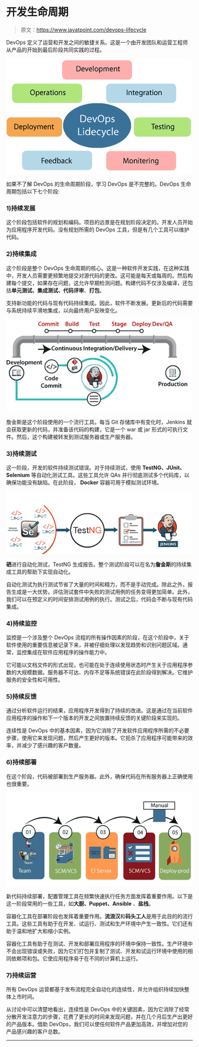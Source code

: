 # 开发生命周期

> 原文：<https://www.javatpoint.com/devops-lifecycle>

DevOps 定义了运营和开发之间的敏捷关系。这是一个由开发团队和运营工程师从产品的开始到最后阶段共同实践的过程。

![DevOps Lifecycle](img/b7271c8e8f1a4190201b7ff832913c78.png)

如果不了解 DevOps 的生命周期阶段，学习 DevOps 是不完整的。DevOps 生命周期包括以下七个阶段:

### 1)持续发展

这个阶段包括软件的规划和编码。项目的远景是在规划阶段决定的。开发人员开始为应用程序开发代码。没有规划所需的 DevOps 工具，但是有几个工具可以维护代码。

### 2)持续集成

这个阶段是整个 DevOps 生命周期的核心。这是一种软件开发实践，在这种实践中，开发人员需要更频繁地提交对源代码的更改。这可能是每天或每周的。然后构建每个提交，如果存在问题，这允许早期检测问题。构建代码不仅涉及编译，还包括**单元测试、集成测试、代码评审**、**打包**。

支持新功能的代码与现有代码持续集成。因此，软件不断发展。更新后的代码需要与系统持续平滑地集成，以向最终用户反映变化。

![DevOps Lifecycle](img/f09ce8f55fa8e73df53e85fe26947334.png)

詹金斯是这个阶段使用的一个流行工具。每当 Git 存储库中有变化时，Jenkins 就会获取更新的代码，并准备该代码的构建，它是一个 war 或 jar 形式的可执行文件。然后，这个构建被转发到测试服务器或生产服务器。

### 3)持续测试

这一阶段，开发的软件持续测试错误。对于持续测试，使用 **TestNG、JUnit、Selenium** 等自动化测试工具。这些工具允许 QAs 并行彻底测试多个代码库，以确保功能没有缺陷。在此阶段， **Docker** 容器可用于模拟测试环境。

![DevOps Lifecycle](img/25ba75f7cd88a155cd009089047e5095.png)

**硒**进行自动化测试，TestNG 生成报告。整个测试阶段可以在名为**詹金斯**的持续集成工具的帮助下实现自动化。

自动化测试为执行测试节省了大量的时间和精力，而不是手动完成。除此之外，报告生成是一大优势。评估测试套件中失败的测试用例的任务变得更加简单。此外，我们可以在预定义的时间安排测试用例的执行。测试之后，代码会不断与现有代码集成。

### 4)持续监控

监控是一个涉及整个 DevOps 流程的所有操作因素的阶段，在这个阶段中，关于软件使用的重要信息被记录下来，并被仔细处理以发现趋势和识别问题区域。通常，监控集成在软件应用程序的操作能力中。

它可能以文档文件的形式出现，也可能在处于连续使用状态时产生关于应用程序参数的大规模数据。服务器不可达、内存不足等系统错误在此阶段得到解决。它维护服务的安全性和可用性。

### 5)持续反馈

通过分析软件运行的结果，应用程序开发得到了持续的改进。这是通过在当前软件应用程序的操作和下一个版本的开发之间放置持续反馈的关键阶段来实现的。

连续性是 DevOps 中的基本因素，因为它消除了开发软件应用程序所需的不必要步骤，使用它来发现问题，然后产生更好的版本。它扼杀了应用程序可能带来的效率，并减少了感兴趣的客户数量。

### 6)持续部署

在这个阶段，代码被部署到生产服务器。此外，确保代码在所有服务器上正确使用也很重要。

![DevOps Lifecycle](img/385852023a9307c927f11ad91de82329.png)

新代码持续部署，配置管理工具在频繁快速执行任务方面发挥着重要作用。以下是这一阶段常用的一些工具，如**大厨、Puppet、Ansible** 、**盐栈**。

容器化工具在部署阶段也发挥着重要作用。**流浪汉**和**码头工人**是用于此目的的流行工具。这些工具有助于在开发、试运行、测试和生产环境中产生一致性。它们还有助于温和地扩大和缩小实例。

容器化工具有助于在测试、开发和部署应用程序的环境中保持一致性。生产环境中不会出现错误或失败，因为它们打包并复制了测试、开发和试运行环境中使用的相同依赖项和包。它使应用程序易于在不同的计算机上运行。

### 7)持续运营

所有 DevOps 运营都基于发布流程完全自动化的连续性，并允许组织持续加快整体上市时间。

从讨论中可以清楚地看出，连续性是 DevOps 中的关键因素，因为它消除了经常分散开发注意力的步骤，花费了更长的时间来发现问题，并在几个月后生产出更好的产品版本。借助 DevOps，我们可以使任何软件产品更加高效，并增加对您的产品感兴趣的客户总数。

* * *